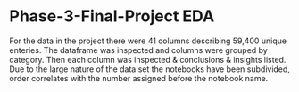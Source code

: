 # Phase-3-Final-Project EDA  

For the data in the project there were 41 columns describing 59,400 unique enteries. The dataframe was inspected and columns were grouped by category. Then each column was inspected & conclusions & insights listed. Due to the large nature of the data set the notebooks have been subdivided, order correlates with the number assigned before the notebook name. 
